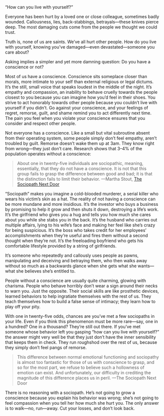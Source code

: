 

“How can you live with yourself?” 

Everyone has been hurt by a loved one or close colleague, sometimes badly wounded. Callousness, lies,
back-stabbings, betrayals—these knives pierce deep. The most damaging cuts come from the people we thought
we could trust. 

Truth is, none of us are saints. We’ve all hurt other people. How do you live with yourself, knowing
you’ve damaged—even devastated—someone you care about?

Asking implies a simpler and yet more damning question: Do you have a conscience or not?

Most of us have a conscience. Conscience sits someplace closer than morals, more intimate to your self than
external religious or legal dictums. It’s the still, small voice that speaks loudest in the middle of the
night. It’s empathy and compassion, an inability to behave cruelly towards the people closest to you because
you can imagine how you’d feel in their shoes. You strive to act honorably towards other people because you
couldn’t live with yourself if you didn’t. Go against your conscience, and your feelings of regret,
remorse, guilt, and shame remind you to act differently next time. The pain you feel when you violate your
conscience ensures that you consider and respect other people.

Not everyone has a conscience. Like a small but vital subroutine absent from their operating system, some
people simply don’t feel empathy, aren’t troubled by guilt. Remorse doesn’t wake them up at 3am. They
know right from wrong—they just don’t care. Research shows that 3–4% of the population operates without
a conscience:

> About one in twenty-five individuals are sociopathic, meaning,
> essentially, that they do not have a conscience. It is not that this group fails to grasp the difference
> between good and bad; it is that the distinction fails to limit their behavior. —Martha Stout, [The
> Sociopath Next
> Door](http://www.amazon.com/Sociopath-Next-Door-Martha-Stout/dp/0767915828)

“Sociopath” makes you imagine a cold-blooded murderer, a serial killer who wears his victim’s skin as a
hat. The reality of not having a conscience can be more mundane and more insidious. It’s the investor who
buys a business by promising to help it grow and then shuts it down, destroying a life’s work. It’s the
girlfriend who gives you a hug and tells you how much she cares about you while she stabs you in the back.
It’s the husband who carries out multiple affairs, lying to his wife’s face and making her feel like
she’s crazy for being suspicious. It’s the boss who takes credit for her employees’ accomplishments when
they’re useful and fires them without a second thought when they’re not. It’s the freeloading boyfriend
who gets his comfortable lifestyle provided by a string of girlfriends. 

It’s someone who repeatedly and callously uses people as pawns, manipulating and deceiving and betraying
them, who then walks away without so much as a backwards glance when she gets what she wants—what she
believes she’s entitled to.

People without a conscience are usually quite charming, glowing with charisma. People who behave horribly
don’t wear a sign around their necks to warn you. Just the opposite. Their social skills are like prosthetic
devices, learned behaviors to help ingratiate themselves with the rest of us. They teach themselves how to
build a false sense of intimacy; they learn how to play off your pity.

With one in twenty-five odds, chances are you’ve met a few sociopaths in your life. Even if you think this
phenomenon must be more rare—say, one in a hundred? One in a thousand? They’re still out there. If
you’ve met someone whose behavior left you gasping “how can you live with yourself?” the answer might
very well be that they just don’t have the inner sensibility that keeps them in check. They run roughshod
over the rest of us, because they simply don’t feel pangs of remorse.

> This
> difference between normal emotional functioning and sociopathy is almost too fantastic for those of us with
> conscience to grasp, and so for the most part, we refuse to believe such a hollowness of emotion can exist.
> And unfortunately, our difficulty in crediting the magnitude of this difference places us in peril. —The
> Sociopath Next Door

There is no reasoning with a sociopath. He’s not going to grow a conscience because you explain his behavior
was wrong; she’s not going to feel compassion when you tell her how much she hurt you. The only answer is to
walk—no, run—away. Cut your losses, and don’t look back.